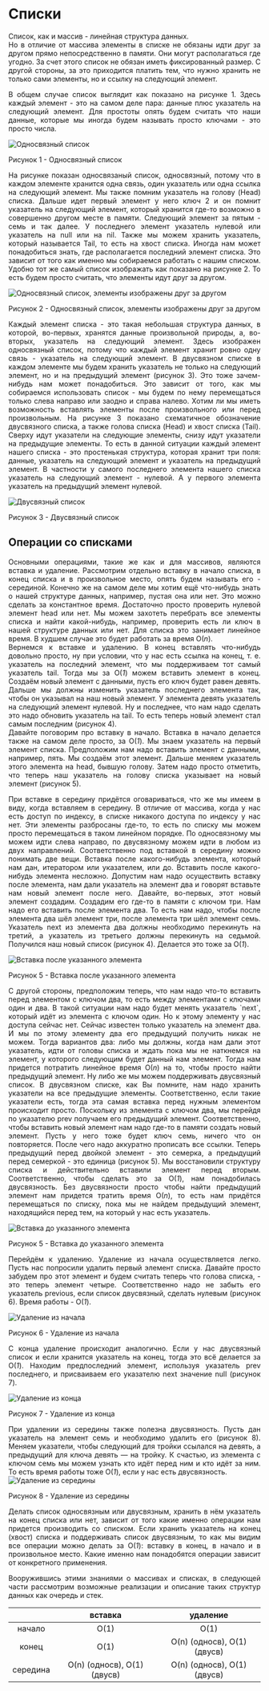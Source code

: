 <h1>Списки</h1>
<div align="justify">
Cписок, как и массив - линейная структура данных.
</div>
<div align="justify">
Но в отличие от массива элементы в списке не обязаны идти друг за другом 
прямо непосредственно в памяти. Они могут располагаться где угодно. За счет этого  
список не обязан иметь фиксированный размер. С другой стороны, за это приходится 
платить тем, что нужно хранить не только сами элементы, но и ссылку на следующий элемент.
</div>
<div align="justify">
<p>В общем случае список выглядит как показано на рисунке 1. Здесь каждый элемент - это на самом деле пара: 
данные плюс указатель на следующий элемент. Для простоты опять будем считать что наши данные, 
которые мы иногда будем называть просто ключами - это просто числа.</p>
<img src="images/lists/image1.svg" alt="Односвязный список" />
<p>Рисунок 1 - Односвязный список</p>
<p>На рисунке показан односвязаный список,
односвязный, потому что в каждом элементе хранится одна связь, один указатель или одна ссылка на следующий 
элемент. Мы также помним указатель на голову (Head) списка. Дальше идет первый элемент у него ключ 2 и он
помнит указатель на следующий элемент, который хранится где-то возможно в совершенно другом месте в памяти.
Следующий элемент за пятым - семь и так далее. У последнего элемент указатель нулевой или указатель на 
null или на nil. Также мы можем хранить указатель, который называется Tail, то есть на хвост списка. 
Иногда нам может понадобиться знать, где располагается последний элемент списка. Это зависит от того как 
именно мы собираемся работать с нашим списком. Удобно тот же самый список изображать 
как показано на рисунке 2. То есть будем просто считать, что элементы идут друг за другом.</p>
<img src="/images/lists/image2.svg" alt="Односвязный список, элементы изображены друг за другом" />
<p>Рисунок 2 - Односвязный список, элементы изображены друг за другом</p>
<p>Каждый элемент списка - это такая небольшая структура данных, в которой, во-первых, хранятся данные произвольной 
природы, а, во-вторых, указатель на следующий элемент. Здесь изображен односвязный список, потому что 
каждый элемент хранит ровно одну связь - указатель на следующий элемент. В двусвязном списке в каждом элементе мы 
будем хранить указатель не только на следующий элемент, но и на предыдущий элемент (рисунок 3).
Это тоже зачем-нибудь нам может понадобиться. Это зависит от того, как мы собираемся использовать 
список - мы будем по нему перемещаться только слева направо или заодно и справа налево. 
Хотим ли мы иметь возможность вставлять элементы после произвольного или перед произвольным. 
На рисунке 3 показано схематичное обозначение двусвязного списка, а также голова списка (Head) и хвост списка (Tail). 
Сверху идут указатели на следующие элементы, снизу идут указатели на предыдущие элементы. То есть в данной ситуации 
каждый элемент нашего списка - это простенькая структура, которая хранит три поля: данные, указатель на следующий 
элемент и указатель на предыдущий элемент. В частности у самого последнего элемента нашего списка указатель на 
следующий элемент - нулевой. А у первого элемента указатель на предыдущий элемент нулевой.</p>
<img src="/images/lists/image3.svg" alt="Двусвязный список" />
<p>Рисунок 3 - Двусвязный список</p>
</div>
<h2>Операции со списками</h2>
<div align="justify">
Основными операциями, такие же как и для массивов, являются вставка и удаление. Рассмотрим отдельно вставку в начало 
списка, в конец списка и в произвольное место, опять будем называть его - серединой. Конечно же на самом деле 
мы хотим ещё что-нибудь знать о нашей структуре данных, например, пустая она или нет. Это можно сделать за 
константное время. Достаточно просто проверить нулевой элемент head или нет.
Мы можем захотеть перебрать все элементы списка и найти какой-нибудь, например, 
проверить есть ли ключ в нашей структуре данных или нет. Для списка это занимает 
линейное время. В худшем случае это будет работать за время О(<em>n</em>).
</div>
<div align="justify">
Вернемся к вставке и удалению. В конец вставлять что-нибудь довольно просто, ну при условии, что у нас есть ссылка 
на конец, т. е. указатель на последний элемент, что мы поддерживаем тот самый указатель tail. Тогда мы за О(<em>1</em>) 
можем вставить элемент в конец. Создаём новый элемент c данными, пусть его ключ будет равен девять. 
Дальше мы должны изменить указатель последнего элемента так, чтобы он указывал на наш новый 
элемент. У элемента девять указатель на следующий элемент нулевой. Ну и последнее, что нам надо сделать это надо
обновить указатель на tail. То есть теперь новый элемент стал самым последним (рисунок 4).</div>
<div align="justify">
Давайте поговорим про вставку в начало. Вставка в начало делается также на самом деле просто, за О(<em>1</em>). 
Мы знаем указатель на первый элемент списка. Предположим нам надо вставить элемент с данными, например, пять. 
Мы создаём этот элемент. Дальше меняем указатель этого элемента на head, бывшую голову. 
Затем надо просто отметить, что теперь наш указатель на голову списка указывает на новый элемент (рисунок 5).</div>
<div align="justify">
<p>
При вставке в середину придётся оговариваться, что же мы имеем в виду, когда вставляем в середину.
В отличие от массива, когда у нас есть доступ по индексу, в списке никакого доступа по индексу у нас нет. 
Эти элементы разбросаны где-то, то есть по списку мы можем просто перемещаться в таком линейном порядке. 
По односвязному мы можем идти слева направо, по двусвязному можем идти в любом из двух направлений. 
Соответственно под вставкой в середину можно понимать две вещи. Вставка после какого-нибудь элемента, который нам дан, 
итератором или указателем, или до. Вставить после какого-нибудь элемента несложно. 
Допустим нам надо осуществить вставку после элемента, нам дали указатель на элемент два и говорят вставьте нам 
новый элемент после него. Давайте, во-первых, этот новый элемент создадим. Создадим его где-то в памяти с 
ключом три. Нам надо его вставить после элемента два. То есть нам надо, чтобы после элемента два шёл элемент три, 
после элемента три шёл элемент семь. Указатель next из элемента два должны необходимо перекинуть на третий, а 
указатель из третьего должны перекинуть на седьмой. Получился наш новый список (рисунок 4). Делается это тоже за О(<em>1</em>).
</p>
<img src="/images/lists/image4.svg" alt="Вставка после указанного элемента" />
<p>Рисунок 5 - Вставка после указанного элемента</p>
<p>
С другой стороны, предположим теперь, что нам надо что-то вставить перед элементом с ключом два, то есть между элементами с ключами один и два. 
В такой ситуации нам надо будет менять указатель `next`, который идёт из элемента с ключом один.
Но к этому элементу у нас доступа сейчас нет. Сейчас известен только указатель на элемент два. И мы по этому элементу 
два его предыдущий получить никак не можем. Тогда вариантов два: либо мы должны, когда нам дали этот указатель, 
идти от головы списка и ждать пока мы не наткнемся на элемент, у которого следующим будет данный нам элемент. 
Тогда нам придется потратить линейное время O(<em>n</em>) на то, чтобы просто найти предыдущий элемент. 
Ну либо же мы можем поддерживать двусвязный список. В двусвязном списке, как Вы помните, нам надо хранить указатели 
на все предыдущие элементы. Соответственно, если такие указатели есть, тогда эта самая вставка перед нужным 
элементом происходит просто. Поскольку из элемента с ключом два, мы перейдя по указателю prev получаем его 
предыдущий элемент. Соответственно, чтобы вставить новый элемент нам надо где-то в памяти создать новый элемент. 
Пусть у него тоже будет ключ семь, ничего что он повторяется. После чего надо аккуратно прописать все ссылки. 
Теперь предыдущий перед двойкой элемент - это семерка, а предыдущий перед семеркой - это единица (рисунок 5). Мы
восстановили структуру списка и действительно вставили элемент перед вторым. Соответственно, чтобы сделать это 
за О(<em>1</em>), нам понадобилась двусвязность. Без двусвязности просто чтобы найти предыдущий элемент нам придется тратить 
время О(<em>n</em>), то есть нам придётся перемещаться по списку, пока мы не найдем предыдущий элемент, находящийся
перед тем, на который у нас есть указатель.</div>
<img src="/images/lists/image5.svg" alt="Вставка до указанного элемента" />
<p>Рисунок 5 - Вставка до указанного элемента</p>
<div align="justify">
<p>
Перейдём к удалению. Удаление из начала осуществляется легко. Пусть нас попросили удалить первый элемент списка. 
Давайте просто забудем про этот элемент и будем считать теперь что голова списка, - это теперь элемент четыре. 
Соответственно надо не забыть его указатель previous, если список двусвязный, сделать нулевым (рисунок 6). Время работы - О(<em>1</em>).
</p>
<img src="/images/lists/image6.svg" alt="Удаление из начала" />
<p>Рисунок 6 - Удаление из начала</p>
<p>
С конца удаление происходит аналогично. Если у нас двусвязный список и если хранится указатель на конец, тогда это всё
делается за О(<em>1</em>). Находим предпоследний элемент, используя указатель prev последнего, и присваиваем его 
указателю next значение null (рисунок 7).</p>
<img src="/images/lists/image7.svg" alt="Удаление из конца" />
<p>Рисунок 7 - Удаление из конца</p>
</div>
<div align="justify">
При удалении из середины также полезна двусвязность. Пусть дан указатель на элемент семь и необходимо удалить его (рисунок 8).
Меняем указатели, чтобы следующий для тройки ссылался на девять, а предыдущий для ключа девять — на тройку. 
К счастью, из элемента с ключом семь мы можем узнать кто идёт перед ним и кто идёт за ним. 
То есть время работы тоже О(<em>1</em>), если у нас есть двусвязность.
</div>
<img src="/images/lists/image8.svg" alt="Удаление из середины" />
<p>Рисунок 8 - Удаление из середины</p>
<div align="justify">
<p>
Делать список односвязным или двусвязным, хранить в нём указатель на конец списка или нет, зависит от того какие 
именно операции нам придется производить со списком. Если хранить указатель на конец (хвост) списка и поддерживать 
список двусвязным, то как мы видим все операции можно делать за О(<em>1</em>): вставку в конец, в начало и в 
произвольное место. Какие именно нам понадобятся операции зависит от конкретного применения.</p>
<p>Вооружившись этими знаниями о массивах и списках, в следующей части рассмотрим возможные реализации и описание 
таких структур данных как очередь и стек.</p></div>


|          |     вставка    |    удаление    |
|:--------:|:--------------:|:--------------:|
|  начало  |   O(1)         |   O(1)         |
|   конец  |   O(1)         |   O(n) (односв), O(1) (двусв) |
| середина |   O(n) (односв), O(1) (двусв) |   O(n) (односв), O(1) (двусв) |